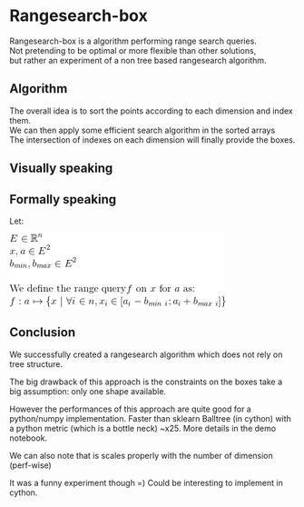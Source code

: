 Rangesearch-box
==============

Rangesearch-box is a algorithm performing range search queries.<br>
Not pretending to be optimal or more flexible than other solutions,<br>
but rather an experiment of a non tree based rangesearch algorithm.

## Algorithm
The overall idea is to sort the points according to each dimension and index them.<br>
We can then apply some efficient search algorithm in the sorted arrays <br>
The intersection of indexes on each dimension will finally provide the boxes.

## Visually speaking


## Formally speaking
Let:

![](https://raw.githubusercontent.com/pelodelfuego/rangesearch-box/master/img/formal_def.gif)

## Conclusion

We successfully created a rangesearch algorithm which does not rely on tree structure.

The big drawback of this approach is the constraints on the boxes take a big assumption: only one shape available.

However the performances of this approach are quite good for a python/numpy implementation.
Faster than sklearn Balltree (in cython) with a python metric (which is a bottle neck) ~x25.
More details in the demo notebook.

We can also note that is scales properly with the number of dimension (perf-wise)

It was a funny experiment though =)
Could be interesting to implement in cython.
